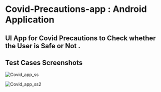 # Covid-Precautions-app : Android Application
## UI App for Covid Precautions to Check whether the User is Safe or Not .
## Test Cases Screenshots
![Covid_app_ss](https://user-images.githubusercontent.com/65130817/105946030-6e785580-608c-11eb-9102-c23c61fd8ba3.jpg)

![Covid_app_ss2](https://user-images.githubusercontent.com/65130817/105946103-936cc880-608c-11eb-9959-61d468cb5675.jpg)

